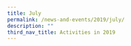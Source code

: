 ```yaml
---
title: July
permalink: /news-and-events/2019/july/
description: ""
third_nav_title: Activities in 2019
---
```

